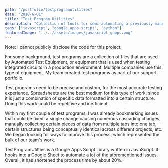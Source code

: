```yaml
---
path: "/portfolio/testprogramutilities"
date: "2018-6-01"
title: "Test Program Utilities"
description: "Collection of tools for semi-automating a previously manual workflow utilizing Google Sheets."
tags: ["javascript", "google apps script", "python"]
featuredImage: "../../assets/images/javascript_gapps.png"
---
```


Note: I cannot publicly disclose the code for this project.

For some background, test programs are a collection of files that are used by Automated Test Equipment, or equipment that is used when testing integrated circuits in a production environment. Multiple companies use this type of equipment. My team created test programs as part of our support portfolio.

Test programs need to be precise and custom, for the most accurate testing experience. Spreadsheets are the best medium for this type of work, since it is just a combination of specific data formatted into a certain structure. Doing this work could be repetitive and inefficient.

Within my first couple of test programs, I was already bookmarking issues that could be fixed: a single change causing numerous cascading changes, manually collecting certain pieces of data from multiple tabs into one tab,  certain structures being conceptually identical across different projects, etc. We began looking for ways to improve this process, which represented the bulk of our team's work.

TestProgramUtilties is a Google Apps Script library written in JavaScript. It hooks into a Google Sheet to automate a lot of the aforementioned issues. Overall, it has shortened the process time by about 20%.
